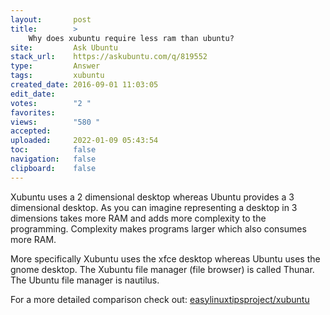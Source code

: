 ```yaml
---
layout:       post
title:        >
    Why does xubuntu require less ram than ubuntu?
site:         Ask Ubuntu
stack_url:    https://askubuntu.com/q/819552
type:         Answer
tags:         xubuntu
created_date: 2016-09-01 11:03:05
edit_date:    
votes:        "2 "
favorites:    
views:        "580 "
accepted:     
uploaded:     2022-01-09 05:43:54
toc:          false
navigation:   false
clipboard:    false
---
```


Xubuntu uses a 2 dimensional desktop whereas Ubuntu provides a 3 dimensional desktop. As you can imagine representing a desktop in 3 dimensions takes more RAM and adds more complexity to the programming. Complexity makes programs larger which also consumes more RAM.

More specifically Xubuntu uses the xfce desktop whereas Ubuntu uses the gnome desktop. The Xubuntu file manager (file browser) is called Thunar. The Ubuntu file manager is nautilus.

For a more detailed comparison check out: [easylinuxtipsproject/xubuntu][1]


  [1]: https://sites.google.com/site/easylinuxtipsproject/xubuntu
